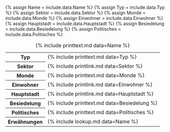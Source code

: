 {% assign Name = include.data.Name %}
{% assign Typ = include.data.Typ %}
{% assign Sektor = include.data.Sektor %}
{% assign Monde = include.data.Monde %}
{% assign Einwohner = include.data.Einwohner %}
{% assign Hauptstadt = include.data.Hauptstadt %}
{% assign Besiedelung = include.data.Besiedelung %}
{% assign Politisches = include.data.Politisches %}
<table>
    <caption>{% include printtext.md data=Name %}</caption>
    <tbody>
        <tr><th>Typ</th><td>{% include printtext.md data=Typ %}</td></tr>
        <tr><th>Sektor</th><td>{% include printlink.md data=Sektor %}</td></tr>
        <tr><th>Monde</th><td>{% include printtext.md data=Monde %}</td></tr>
        <tr><th>Einwohner</th><td>{% include printlink.md data=Einwohner %}</td></tr>
        <tr><th>Hauptstadt</th><td>{% include printlink.md data=Hauptstadt %}</td></tr>
        <tr><th>Besiedelung</th><td>{% include printtext.md data=Besiedelung %}</td></tr>
        <tr><th>Politisches</th><td>{% include printtext.md data=Politisches %}</td></tr>
        <tr><th>Erwähnungen</th><td>{% include lookup.md data=Name %}</td></tr>
    </tbody>
</table>
